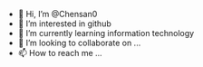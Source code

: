 - 👋 Hi, I’m @Chensan0
- 👀 I’m interested in github
- 🌱 I’m currently learning information technology 
- 💞️ I’m looking to collaborate on ...
- 📫 How to reach me ...

<!---
Chensan0/Chensan0 is a ✨ special ✨ repository because its `README.md` (this file) appears on your GitHub profile.
You can click the Preview link to take a look at your changes.
--->
